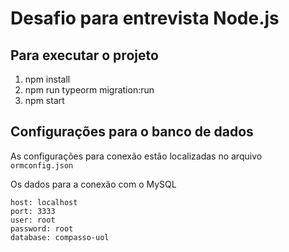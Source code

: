 # Desafio para entrevista Node.js

## Para executar o projeto

1. npm install
2. npm run typeorm migration:run
3. npm start

## Configurações para o banco de dados

As configurações para conexão estão localizadas no arquivo `ormconfig.json`

Os dados para a conexão com o MySQL

```mysql
host: localhost
port: 3333
user: root
password: root
database: compasso-uol
```
